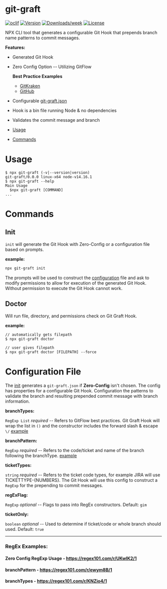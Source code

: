 # git-graft

[![oclif](https://img.shields.io/badge/cli-oclif-brightgreen.svg)](https://oclif.io)
[![Version](https://img.shields.io/npm/v/git-graft.svg)](https://npmjs.org/package/git-graft)
[![Downloads/week](https://img.shields.io/npm/dw/git-graft.svg)](https://npmjs.org/package/git-graft)
[![License](https://img.shields.io/npm/l/git-graft.svg)](https://github.com/JacobMGEvans/git-graft/blob/master/package.json)

NPX CLI tool that generates a configurable Git Hook that prepends branch name patterns to commit messages.

**Features:**

- Generated Git Hook
- Zero Config Option -- Utilizing GitFlow

  **Best Practice Examples**

  - [GitKraken](https://www.gitkraken.com/learn/git/git-flow)
  - [GitHub](https://www.gitkraken.com/learn/git/best-practices/git-branch-strategy#github-flow-branch-strategy)

- Configurable [git-graft.json](#configuration)
- Hook is a bin file running Node & no dependencies
- Validates the commit message and branch
- [Usage](#usage)
- [Commands](#commands)

# Usage

```sh-session
$ npx git-graft (-v|--version|version)
git-graft/0.0.0 linux-x64 node-v14.16.1
$ npx git-graft --help
Main Usage
  $npx git-graft [COMMAND]
...
```

# Commands

## **Init**

`init` will generate the Git Hook with Zero-Config or a configuration file based on prompts.

**example:**

```sh
npx git-graft init
```

The prompts will be used to construct the [configuration](#configuration) file and ask to modify permissions to allow for execution of the generated Git Hook. Without permission to execute the Git Hook cannot work.

## **Doctor**

Will run file, directory, and permissions check on Git Graft Hook.

**example:**

```sh-session
// automatically gets filepath
$ npx git-graft doctor

// user gives filepath
$ npx git-graft doctor [FILEPATH] --force

```

# Configuration File

The [init](#init) generates a `git-graft.json` if **Zero-Config** isn't chosen. The config has properties for a configurable Git Hook. Configuration the patterns to validate the branch and resulting prepended commit message with branch information.

**branchTypes:**

`RegExp List` _required_ -- Refers to GitFlow best practices. Git Graft Hook will wrap the list in `()` and the constructor includes the forward slash & escape `\/` [example](#regex-examples)

**branchPattern:**

`RegExp` _required_ -- Refers to the code/ticket and name of the branch following the branchType. [example](#regex-examples)

**ticketTypes:**

`string` _required_ -- Refers to the ticket code types, for example JIRA will use TICKETTYPE-{NUMBERS}. The Git Hook will use this config to construct a `RegExp` for the prepending to commit messages.

**regExFlag:**

`RegExp` _optional_ -- Flags to pass into RegEx constructors. Default: `gim`

**ticketOnly:**

`boolean` _optional_ -- Used to determine if ticket/code or whole branch should used. Default: `true`

---

### RegEx Examples:

#### Zero Config RegExp Usage - https://regex101.com/r/UKwIK2/1

#### branchPattern - https://regex101.com/r/ewym8B/1

#### branchTypes - https://regex101.com/r/KNZio4/1
